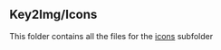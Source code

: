 ## Key2Img/Icons

This folder contains all the files for the [icons](https://key2img/icons) subfolder
